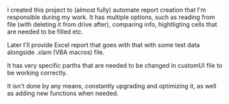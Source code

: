 I created this project to (almost fully) automate report creation that I'm responsible during my work.
It has multiple options, such as reading from file (with deleting it from drive after), comparing info, hightligting cells that are needed to be filled etc.

Later I'll provide Excel report that goes with that with some test data alongside .xlam (VBA macros) file.

It has very specific parths that are needed to be changed in customUI file to be working correctly.

It isn't done by any means, constantly upgrading and optimizing it, as well as adding new functions when needed.

